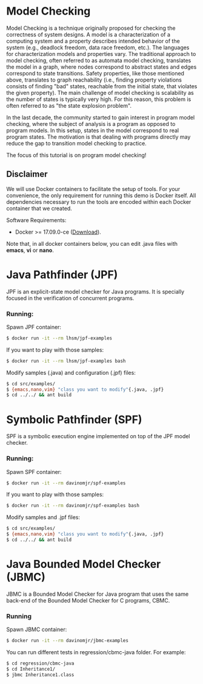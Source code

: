# Model Checking

Model Checking is a technique originally proposed for checking the correctness of system designs. A model is a characterization of a computing system and a property describes intended behavior of the system (e.g., deadlock freedom, data race freedom, etc.).  The languages for characterization models and properties vary. The traditional approach to model checking, often referred to as automata model checking, translates the model in a graph, where nodes correspond to abstract states and edges correspond to state transitions. Safety properties, like those mentioned above, translates to graph reachability (i.e., finding property violations consists of finding "bad" states, reachable from the initial state, that violates the given property). The main challenge of model checking is scalability as the number of states is typically very high.  For this reason, this problem is often referred to as "the state explosion problem".

In the last decade, the community started to gain interest in program model checking, where the subject of analysis is a program as opposed to program models. In this setup, states in the model correspond to real program states. The motivation is that dealing with programs directly may reduce the gap to transition model checking to practice. 

The focus of this tutorial is on program model checking!

## Disclaimer

We will use Docker containers to facilitate the setup of tools.  For your convenience, the only requirement for running this demo is Docker itself. All dependencies necessary to run the tools are encoded within each Docker container that we created.

Software Requirements:
- Docker >= 17.09.0-ce ([Download](https://store.docker.com/search?offering=enterprise&type=edition)).

Note that, in all docker containers below, you can edit .java files with **emacs**, **vi** or **nano**.

# Java Pathfinder (JPF)

JPF is an explicit-state model checker for Java programs.  It is specially focused in the verification of concurrent programs.

### Running:

Spawn JPF container:
```bash
$ docker run -it --rm lhsm/jpf-examples
```

If you want to play with those samples:
```bash
$ docker run -it --rm lhsm/jpf-examples bash
```

Modify samples (.java) and configuration (.jpf) files:
```bash
$ cd src/examples/
$ {emacs,nano,vim} "class you want to modify"{.java, .jpf}
$ cd ../../ && ant build
```
# Symbolic Pathfinder (SPF)

SPF is a symbolic execution engine implemented on top of the JPF model checker.

### Running:

Spawn SPF container:
```bash
$ docker run -it --rm davinomjr/spf-examples
```

If you want to play with those samples:
```bash
$ docker run -it --rm davinomjr/spf-examples bash
```

Modify samples and .jpf files:
```bash
$ cd src/examples/
$ {emacs,nano,vim} "class you want to modify"{.java, .jpf}
$ cd ../../ && ant build
```

# Java Bounded Model Checker (JBMC)

JBMC is a Bounded Model Checker for Java program that uses the same back-end of the Bounded Model Checker for C programs, CBMC.

### Running

Spawn JBMC container:
```bash
$ docker run -it --rm davinomjr/jbmc-examples
```

You can run different tests in regression/cbmc-java folder. For example:
```bash
$ cd regression/cbmc-java
$ cd Inheritance1/
$ jbmc Inheritance1.class
```
